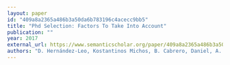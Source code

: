 ```yaml
---
layout: paper
id: "409a8a2365a486b3a50da6b783196c4acecc9bb5"
title: "Phd Selection: Factors To Take Into Account"
publication: ""
year: 2017
external_url: https://www.semanticscholar.org/paper/409a8a2365a486b3a50da6b783196c4acecc9bb5
authors: "D. Hernández-Leo, Kostantinos Michos, B. Cabrero, Daniel, A. Martínez-Rodríguez, M. Muñoz, Carla Ten Ventura, K. Sharma, Manaswi Mishra, S. Bhardwaj, Adrian A Perez, Giorgos Neokleous, Pantelis Stylianides, Vibhor Bajpai, N. Delgado, Tessy Troes, Meghana Sudhindra, H. Cuesta"
---
```

